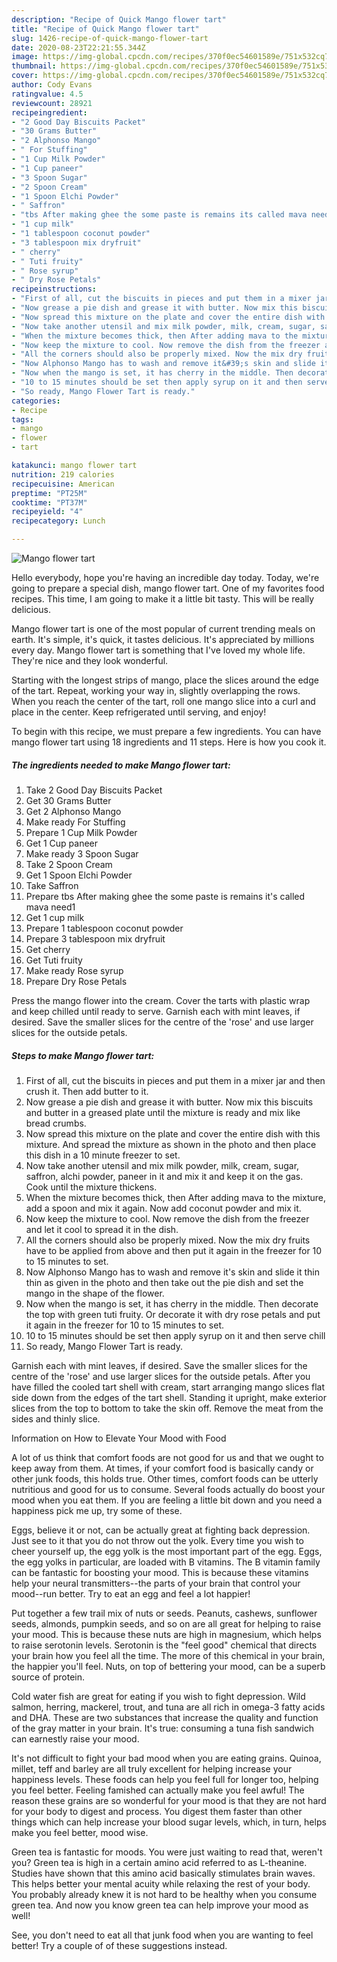 ```yaml
---
description: "Recipe of Quick Mango flower tart"
title: "Recipe of Quick Mango flower tart"
slug: 1426-recipe-of-quick-mango-flower-tart
date: 2020-08-23T22:21:55.344Z
image: https://img-global.cpcdn.com/recipes/370f0ec54601589e/751x532cq70/mango-flower-tart-recipe-main-photo.jpg
thumbnail: https://img-global.cpcdn.com/recipes/370f0ec54601589e/751x532cq70/mango-flower-tart-recipe-main-photo.jpg
cover: https://img-global.cpcdn.com/recipes/370f0ec54601589e/751x532cq70/mango-flower-tart-recipe-main-photo.jpg
author: Cody Evans
ratingvalue: 4.5
reviewcount: 28921
recipeingredient:
- "2 Good Day Biscuits Packet"
- "30 Grams Butter"
- "2 Alphonso Mango"
- " For Stuffing"
- "1 Cup Milk Powder"
- "1 Cup paneer"
- "3 Spoon Sugar"
- "2 Spoon Cream"
- "1 Spoon Elchi Powder"
- " Saffron"
- "tbs After making ghee the some paste is remains its called mava need1"
- "1 cup milk"
- "1 tablespoon coconut powder"
- "3 tablespoon mix dryfruit"
- " cherry"
- " Tuti fruity"
- " Rose syrup"
- " Dry Rose Petals"
recipeinstructions:
- "First of all, cut the biscuits in pieces and put them in a mixer jar and then crush it. Then add butter to it."
- "Now grease a pie dish and grease it with butter. Now mix this biscuits and butter in a greased plate until the mixture is ready and mix like bread crumbs."
- "Now spread this mixture on the plate and cover the entire dish with this mixture. And spread the mixture as shown in the photo and then place this dish in a 10 minute freezer to set."
- "Now take another utensil and mix milk powder, milk, cream, sugar, saffron, alchi powder, paneer in it and mix it and keep it on the gas. Cook until the mixture thickens."
- "When the mixture becomes thick, then After adding mava to the mixture, add a spoon and mix it again. Now add coconut powder and mix it."
- "Now keep the mixture to cool. Now remove the dish from the freezer and let it cool to spread it in the dish."
- "All the corners should also be properly mixed. Now the mix dry fruits have to be applied from above and then put it again in the freezer for 10 to 15 minutes to set."
- "Now Alphonso Mango has to wash and remove it&#39;s skin and slide it thin thin as given in the photo and then take out the pie dish and set the mango in the shape of the flower."
- "Now when the mango is set, it has cherry in the middle. Then decorate the top with green tuti fruity. Or decorate it with dry rose petals and put it again in the freezer for 10 to 15 minutes to set."
- "10 to 15 minutes should be set then apply syrup on it and then serve chill"
- "So ready, Mango Flower Tart is ready."
categories:
- Recipe
tags:
- mango
- flower
- tart

katakunci: mango flower tart 
nutrition: 219 calories
recipecuisine: American
preptime: "PT25M"
cooktime: "PT37M"
recipeyield: "4"
recipecategory: Lunch

---
```



![Mango flower tart](https://img-global.cpcdn.com/recipes/370f0ec54601589e/751x532cq70/mango-flower-tart-recipe-main-photo.jpg)

Hello everybody, hope you're having an incredible day today. Today, we're going to prepare a special dish, mango flower tart. One of my favorites food recipes. This time, I am going to make it a little bit tasty. This will be really delicious.

Mango flower tart is one of the most popular of current trending meals on earth. It's simple, it's quick, it tastes delicious. It's appreciated by millions every day. Mango flower tart is something that I've loved my whole life. They're nice and they look wonderful.

Starting with the longest strips of mango, place the slices around the edge of the tart. Repeat, working your way in, slightly overlapping the rows. When you reach the center of the tart, roll one mango slice into a curl and place in the center. Keep refrigerated until serving, and enjoy!


To begin with this recipe, we must prepare a few ingredients. You can have mango flower tart using 18 ingredients and 11 steps. Here is how you cook it.

<!--inarticleads1-->

##### The ingredients needed to make Mango flower tart:

1. Take 2 Good Day Biscuits Packet
1. Get 30 Grams Butter
1. Get 2 Alphonso Mango
1. Make ready  For Stuffing
1. Prepare 1 Cup Milk Powder
1. Get 1 Cup paneer
1. Make ready 3 Spoon Sugar
1. Take 2 Spoon Cream
1. Get 1 Spoon Elchi Powder
1. Take  Saffron
1. Prepare tbs After making ghee the some paste is remains it&#39;s called mava need1
1. Get 1 cup milk
1. Prepare 1 tablespoon coconut powder
1. Prepare 3 tablespoon mix dryfruit
1. Get  cherry
1. Get  Tuti fruity
1. Make ready  Rose syrup
1. Prepare  Dry Rose Petals


Press the mango flower into the cream. Cover the tarts with plastic wrap and keep chilled until ready to serve. Garnish each with mint leaves, if desired. Save the smaller slices for the centre of the &#39;rose&#39; and use larger slices for the outside petals. 

<!--inarticleads2-->

##### Steps to make Mango flower tart:

1. First of all, cut the biscuits in pieces and put them in a mixer jar and then crush it. Then add butter to it.
1. Now grease a pie dish and grease it with butter. Now mix this biscuits and butter in a greased plate until the mixture is ready and mix like bread crumbs.
1. Now spread this mixture on the plate and cover the entire dish with this mixture. And spread the mixture as shown in the photo and then place this dish in a 10 minute freezer to set.
1. Now take another utensil and mix milk powder, milk, cream, sugar, saffron, alchi powder, paneer in it and mix it and keep it on the gas. Cook until the mixture thickens.
1. When the mixture becomes thick, then After adding mava to the mixture, add a spoon and mix it again. Now add coconut powder and mix it.
1. Now keep the mixture to cool. Now remove the dish from the freezer and let it cool to spread it in the dish.
1. All the corners should also be properly mixed. Now the mix dry fruits have to be applied from above and then put it again in the freezer for 10 to 15 minutes to set.
1. Now Alphonso Mango has to wash and remove it&#39;s skin and slide it thin thin as given in the photo and then take out the pie dish and set the mango in the shape of the flower.
1. Now when the mango is set, it has cherry in the middle. Then decorate the top with green tuti fruity. Or decorate it with dry rose petals and put it again in the freezer for 10 to 15 minutes to set.
1. 10 to 15 minutes should be set then apply syrup on it and then serve chill
1. So ready, Mango Flower Tart is ready.


Garnish each with mint leaves, if desired. Save the smaller slices for the centre of the &#39;rose&#39; and use larger slices for the outside petals. After you have filled the cooled tart shell with cream, start arranging mango slices flat side down from the edges of the tart shell. Standing it upright, make exterior slices from the top to bottom to take the skin off. Remove the meat from the sides and thinly slice. 

Information on How to Elevate Your Mood with Food


A lot of us think that comfort foods are not good for us and that we ought to keep away from them. At times, if your comfort food is basically candy or other junk foods, this holds true. Other times, comfort foods can be utterly nutritious and good for us to consume. Several foods actually do boost your mood when you eat them. If you are feeling a little bit down and you need a happiness pick me up, try some of these.

Eggs, believe it or not, can be actually great at fighting back depression. Just see to it that you do not throw out the yolk. Every time you wish to cheer yourself up, the egg yolk is the most important part of the egg. Eggs, the egg yolks in particular, are loaded with B vitamins. The B vitamin family can be fantastic for boosting your mood. This is because these vitamins help your neural transmitters--the parts of your brain that control your mood--run better. Try to eat an egg and feel a lot happier!

Put together a few trail mix of nuts or seeds. Peanuts, cashews, sunflower seeds, almonds, pumpkin seeds, and so on are all great for helping to raise your mood. This is because these nuts are high in magnesium, which helps to raise serotonin levels. Serotonin is the "feel good" chemical that directs your brain how you feel all the time. The more of this chemical in your brain, the happier you'll feel. Nuts, on top of bettering your mood, can be a superb source of protein.

Cold water fish are great for eating if you wish to fight depression. Wild salmon, herring, mackerel, trout, and tuna are all rich in omega-3 fatty acids and DHA. These are two substances that increase the quality and function of the gray matter in your brain. It's true: consuming a tuna fish sandwich can earnestly raise your mood. 

It's not difficult to fight your bad mood when you are eating grains. Quinoa, millet, teff and barley are all truly excellent for helping increase your happiness levels. These foods can help you feel full for longer too, helping you feel better. Feeling famished can actually make you feel awful! The reason these grains are so wonderful for your mood is that they are not hard for your body to digest and process. You digest them faster than other things which can help increase your blood sugar levels, which, in turn, helps make you feel better, mood wise.

Green tea is fantastic for moods. You were just waiting to read that, weren't you? Green tea is high in a certain amino acid referred to as L-theanine. Studies have shown that this amino acid basically stimulates brain waves. This helps better your mental acuity while relaxing the rest of your body. You probably already knew it is not hard to be healthy when you consume green tea. And now you know green tea can help improve your mood as well!

See, you don't need to eat all that junk food when you are wanting to feel better! Try  a  couple of  of  these  suggestions  instead.

